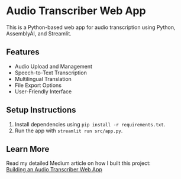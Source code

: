 # Audio Transcriber Web App
This is a Python-based web app for audio transcription using Python, AssemblyAI, and Streamlit.

## Features
- Audio Upload and Management
- Speech-to-Text Transcription
- Multilingual Translation
- File Export Options
- User-Friendly Interface

## Setup Instructions
1. Install dependencies using `pip install -r requirements.txt`.
2. Run the app with `streamlit run src/app.py`.

## Learn More
Read my detailed Medium article on how I built this project:  
[Building an Audio Transcriber Web App](https://medium.com/@dhanusha.viraj/from-concept-to-code-building-a-web-based-audio-transcription-app-880c2c4b7aed)

